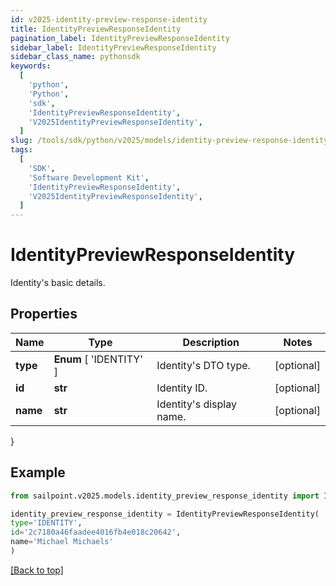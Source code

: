 ```yaml
---
id: v2025-identity-preview-response-identity
title: IdentityPreviewResponseIdentity
pagination_label: IdentityPreviewResponseIdentity
sidebar_label: IdentityPreviewResponseIdentity
sidebar_class_name: pythonsdk
keywords:
  [
    'python',
    'Python',
    'sdk',
    'IdentityPreviewResponseIdentity',
    'V2025IdentityPreviewResponseIdentity',
  ]
slug: /tools/sdk/python/v2025/models/identity-preview-response-identity
tags:
  [
    'SDK',
    'Software Development Kit',
    'IdentityPreviewResponseIdentity',
    'V2025IdentityPreviewResponseIdentity',
  ]
---
```


# IdentityPreviewResponseIdentity

Identity's basic details.

## Properties

| Name     | Type                    | Description              | Notes      |
| -------- | ----------------------- | ------------------------ | ---------- |
| **type** | **Enum** [ 'IDENTITY' ] | Identity's DTO type.     | [optional] |
| **id**   | **str**                 | Identity ID.             | [optional] |
| **name** | **str**                 | Identity's display name. | [optional] |

}

## Example

```python
from sailpoint.v2025.models.identity_preview_response_identity import IdentityPreviewResponseIdentity

identity_preview_response_identity = IdentityPreviewResponseIdentity(
type='IDENTITY',
id='2c7180a46faadee4016fb4e018c20642',
name='Michael Michaels'
)

```

[[Back to top]](#)
